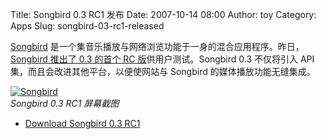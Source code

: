 Title: Songbird 0.3 RC1 发布
Date: 2007-10-14 08:00
Author: toy
Category: Apps
Slug: songbird-03-rc1-released

[Songbird](http://linuxtoy.org/archives/songbird.html)
是一个集音乐播放与网络浏览功能于一身的混合应用程序。昨日，[Songbird
推出了 0.3 的首个 RC
版](http://www.songbirdnest.com/node/2143)供用户测试。Songbird 0.3
不仅将引入 API 集，而且会改进其他平台，以便使网站与 Songbird
的媒体播放功能无缝集成。

[![Songbird](http://i.linuxtoy.org/i/2007/10/songbird_s.png)](http://i.linuxtoy.org/i/2007/10/songbird.png)  
*Songbird 0.3 RC1 屏幕截图*

- [Download Songbird 0.3
RC1](http://publicsvn.songbirdnest.com/wiki/Nightly_Builds)

